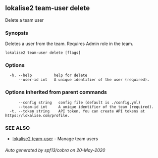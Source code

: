 ## lokalise2 team-user delete

Delete a team user

### Synopsis

Deletes a user from the team. Requires Admin role in the team.

```
lokalise2 team-user delete [flags]
```

### Options

```
  -h, --help          help for delete
      --user-id int   A unique identifier of the user (required).
```

### Options inherited from parent commands

```
      --config string   config file (default is ./config.yml)
      --team-id int     A unique identifier of the team (required).
  -t, --token string    API token. You can create API tokens at https://lokalise.com/profile.
```

### SEE ALSO

* [lokalise2 team-user](lokalise2_team-user.md)	 - Manage team users

###### Auto generated by spf13/cobra on 20-May-2020
